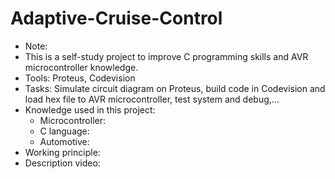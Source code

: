 # Adaptive-Cruise-Control
+ Note:
+ This is a self-study project to improve C programming skills and AVR microcontroller knowledge.
+ Tools: Proteus, Codevision
+ Tasks: Simulate circuit diagram on Proteus, build code in Codevision and load hex file to AVR microcontroller, test system and debug,...
+ Knowledge used in this project:
  - Microcontroller: 
  - C language: 
  - Automotive:
+ Working principle: 
+ Description video: 

